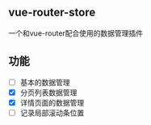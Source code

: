 ## vue-router-store
一个和vue-router配合使用的数据管理插件

## 功能
- [ ] 基本的数据管理
- [x] 分页列表数据管理
- [x] 详情页面的数据管理
- [ ] 记录局部滚动条位置
